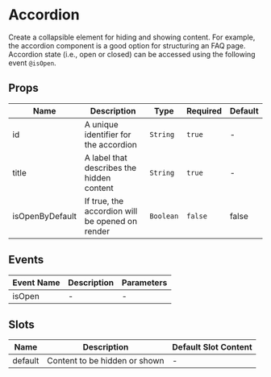 # Accordion

Create a collapsible element for hiding and showing content. For example, the accordion component is a good option for structuring an FAQ page. Accordion state (i.e., open or closed) can be accessed using the following event `@isOpen`.

## Props

<!-- @vuese:Accordion:props:start -->

| Name            | Description                                     | Type      | Required | Default |
| --------------- | ----------------------------------------------- | --------- | -------- | ------- |
| id              | A unique identifier for the accordion           | `String`  | `true`   | -       |
| title           | A label that describes the hidden content       | `String`  | `true`   | -       |
| isOpenByDefault | If true, the accordion will be opened on render | `Boolean` | `false`  | false   |

<!-- @vuese:Accordion:props:end -->

## Events

<!-- @vuese:Accordion:events:start -->

| Event Name | Description | Parameters |
| ---------- | ----------- | ---------- |
| isOpen     | -           | -          |

<!-- @vuese:Accordion:events:end -->

## Slots

<!-- @vuese:Accordion:slots:start -->

| Name    | Description                   | Default Slot Content |
| ------- | ----------------------------- | -------------------- |
| default | Content to be hidden or shown | -                    |

<!-- @vuese:Accordion:slots:end -->
